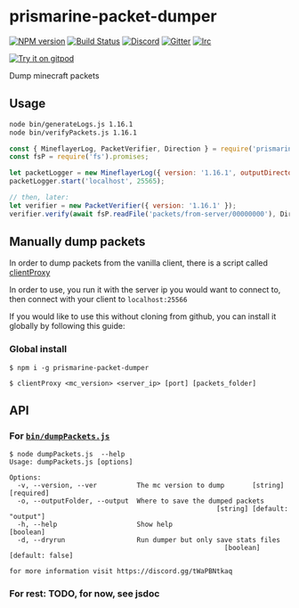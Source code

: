 # prismarine-packet-dumper
[![NPM version](https://img.shields.io/npm/v/prismarine-packet-dumper.svg)](http://npmjs.com/package/prismarine-packet-dumper)
[![Build Status](https://github.com/PrismarineJS/prismarine-packet-dumper/workflows/CI/badge.svg)](https://github.com/PrismarineJS/prismarine-packet-dumper/actions?query=workflow%3A%22CI%22)
[![Discord](https://img.shields.io/badge/chat-on%20discord-brightgreen.svg)](https://discord.gg/GsEFRM8)
[![Gitter](https://img.shields.io/badge/chat-on%20gitter-brightgreen.svg)](https://gitter.im/PrismarineJS/general)
[![Irc](https://img.shields.io/badge/chat-on%20irc-brightgreen.svg)](https://irc.gitter.im/)

[![Try it on gitpod](https://img.shields.io/badge/try-on%20gitpod-brightgreen.svg)](https://gitpod.io/#https://github.com/PrismarineJS/prismarine-packet-dumper)

Dump minecraft packets

## Usage   

```sh
node bin/generateLogs.js 1.16.1
node bin/verifyPackets.js 1.16.1
```

```js
const { MineflayerLog, PacketVerifier, Direction } = require('prismarine-packet-dumper');
const fsP = require('fs').promises;

let packetLogger = new MineflayerLog({ version: '1.16.1', outputDirectory: 'packets' });
packetLogger.start('localhost', 25565);

// then, later:
let verifier = new PacketVerifier({ version: '1.16.1' });
verifier.verify(await fsP.readFile('packets/from-server/00000000'), Direction.ServerToClient);
```

## Manually dump packets

In order to dump packets from the vanilla client, there is a script called [clientProxy](bin/clientProxy.js)

In order to use, you run it with the server ip you would want to connect to, then connect with your client to `localhost:25566`

If you would like to use this without cloning from github, you can install it globally by following this guide:

### Global install

`$ npm i -g prismarine-packet-dumper`

`$ clientProxy <mc_version> <server_ip> [port] [packets_folder]`

## API

### For [`bin/dumpPackets.js`](bin/dumpPackets.js)

```
$ node dumpPackets.js  --help
Usage: dumpPackets.js [options]

Options:
  -v, --version, --ver          The mc version to dump       [string] [required]
  -o, --outputFolder, --output  Where to save the dumped packets
                                                    [string] [default: "output"]
  -h, --help                    Show help                              [boolean]
  -d, --dryrun                  Run dumper but only save stats files
                                                      [boolean] [default: false]

for more information visit https://discord.gg/tWaPBNtkaq
```
### For rest: TODO, for now, see jsdoc
